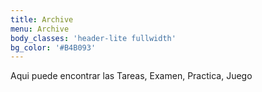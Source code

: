 ```yaml
---
title: Archive
menu: Archive
body_classes: 'header-lite fullwidth'
bg_color: '#B4B093'
---
```


Aqui puede encontrar las Tareas, Examen, Practica, Juego 